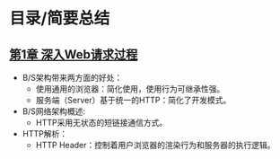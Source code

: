 
# 目录/简要总结

## [第1章 深入Web请求过程](docs/第1章深入Web请求过程.md "第1章 深入Web请求过程")

* B/S架构带来两方面的好处：
    * 使用通用的浏览器：简化使用，使用行为可继承性强。
    * 服务端（Server）基于统一的HTTP：简化了开发模式。
* B/S网络架构概述:
    * HTTP采用无状态的短链接通信方式。
* HTTP解析：
    * HTTP Header：控制着用户浏览器的渲染行为和服务器的执行逻辑。












